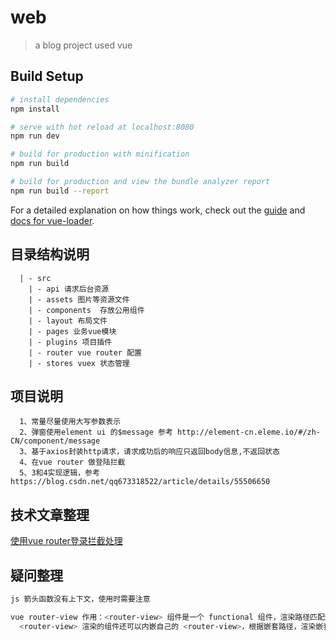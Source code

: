 # web

> a blog project used vue

## Build Setup

``` bash
# install dependencies
npm install

# serve with hot reload at localhost:8080
npm run dev

# build for production with minification
npm run build

# build for production and view the bundle analyzer report
npm run build --report
```

For a detailed explanation on how things work, check out the [guide](http://vuejs-templates.github.io/webpack/) and [docs for vue-loader](http://vuejs.github.io/vue-loader).

## 目录结构说明
```
  | - src
    | - api 请求后台资源
    | - assets 图片等资源文件
    | - components  存放公用组件
    | - layout 布局文件
    | - pages 业务vue模块
    | - plugins 项目插件
    | - router vue router 配置
    | - stores vuex 状态管理  
```

## 项目说明
```
  1、常量尽量使用大写参数表示
  2、弹窗使用element ui 的$message 参考 http://element-cn.eleme.io/#/zh-CN/component/message
  3、基于axios封装http请求，请求成功后的响应只返回body信息,不返回状态
  4、在vue router 做登陆拦截
  5、3和4实现逻辑，参考 https://blog.csdn.net/qq673318522/article/details/55506650

```

## 技术文章整理
[使用vue router登录拦截处理](https://github.com/superman66/vue-axios-github/blob/master/src/router.js)

## 疑问整理
``` bash
js 箭头函数没有上下文，使用时需要注意

vue router-view 作用：<router-view> 组件是一个 functional 组件，渲染路径匹配到的视图组件。
  <router-view> 渲染的组件还可以内嵌自己的 <router-view>，根据嵌套路径，渲染嵌套组件

```
